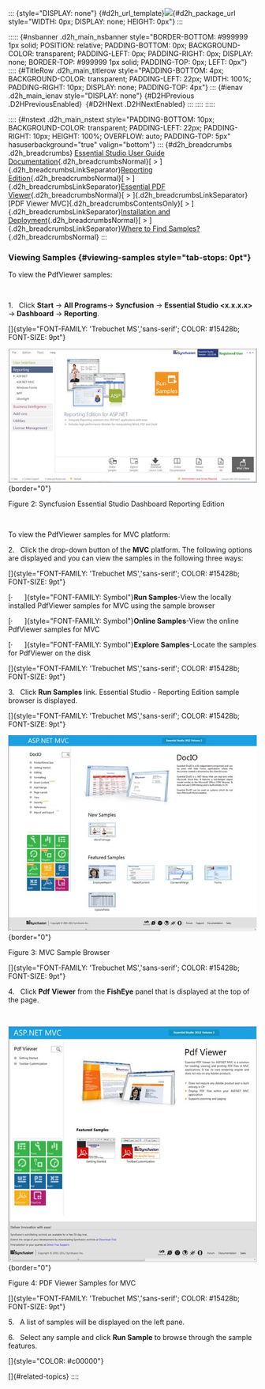 ::: {style="DISPLAY: none"}
[](ms-xhelp:///?Id=d2h_url_template){#d2h_url_template}![](!package_url!){#d2h_package_url style="WIDTH: 0px; DISPLAY: none; HEIGHT: 0px"}
:::

::::: {#nsbanner .d2h_main_nsbanner style="BORDER-BOTTOM: #999999 1px solid; POSITION: relative; PADDING-BOTTOM: 0px; BACKGROUND-COLOR: transparent; PADDING-LEFT: 0px; PADDING-RIGHT: 0px; DISPLAY: none; BORDER-TOP: #999999 1px solid; PADDING-TOP: 0px; LEFT: 0px"}
:::: {#TitleRow .d2h_main_titlerow style="PADDING-BOTTOM: 4px; BACKGROUND-COLOR: transparent; PADDING-LEFT: 22px; WIDTH: 100%; PADDING-RIGHT: 10px; DISPLAY: none; PADDING-TOP: 4px"}
::: {#ienav .d2h_main_ienav style="DISPLAY: none"}
[](ms-xhelp:///?Id=8cf8159c-d1ff-46d1-9b4a-01e40df4b239){#D2HPrevious .D2HPreviousEnabled}  [](ms-xhelp:///?Id=5db540de-ef5a-498c-bd61-ebcb4d3b5e17){#D2HNext .D2HNextEnabled}
:::
::::
:::::

:::: {#nstext .d2h_main_nstext style="PADDING-BOTTOM: 10px; BACKGROUND-COLOR: transparent; PADDING-LEFT: 22px; PADDING-RIGHT: 10px; HEIGHT: 100%; OVERFLOW: auto; PADDING-TOP: 5px" hasuserbackground="true" valign="bottom"}
::: {#d2h_breadcrumbs .d2h_breadcrumbs}
[Essential Studio User Guide Documentation](ms-xhelp:///?Id=12457748-09e3-4d74-a240-8e049cedf030){.d2h_breadcrumbsNormal}[ \> ]{.d2h_breadcrumbsLinkSeparator}[Reporting Edition](ms-xhelp:///?Id=027aa5b6-6676-4f93-ad23-c20e8c45792e){.d2h_breadcrumbsNormal}[ \> ]{.d2h_breadcrumbsLinkSeparator}[Essential PDF Viewer](ms-xhelp:///?Id=72561ebd-77ed-4f2a-94a7-2b4b635d1dd6){.d2h_breadcrumbsNormal}[ \> ]{.d2h_breadcrumbsLinkSeparator}[PDF Viewer MVC]{.d2h_breadcrumbsContentsOnly}[ \> ]{.d2h_breadcrumbsLinkSeparator}[Installation and Deployment](ms-xhelp:///?Id=07f3d384-2fa6-4ba1-a133-a91895f7f55f){.d2h_breadcrumbsNormal}[ \> ]{.d2h_breadcrumbsLinkSeparator}[Where to Find Samples?](ms-xhelp:///?Id=f462a4f0-ffd9-4ab9-8e9b-3f94fd6c504b){.d2h_breadcrumbsNormal}
:::

### Viewing Samples {#viewing-samples style="tab-stops: 0pt"}

To view the PdfViewer samples:

 

1.   Click **Start** -\> **All Programs**-\> **Syncfusion** -\> **Essential Studio \<x.x.x.x\>** -\> **Dashboard** -\> **Reporting**.

[]{style="FONT-FAMILY: 'Trebuchet MS','sans-serif'; COLOR: #15428b; FONT-SIZE: 9pt"} 

![](ImagesExt/image33_2.png){border="0"}

Figure 2: Syncfusion Essential Studio Dashboard Reporting Edition

 

To view the PdfViewer samples for MVC platform:

2.   Click the drop-down button of the **MVC** platform. The following options are displayed and you can view the samples in the following three ways:

[]{style="FONT-FAMILY: 'Trebuchet MS','sans-serif'; COLOR: #15428b; FONT-SIZE: 9pt"} 

[·      ]{style="FONT-FAMILY: Symbol"}**Run Samples**-View the locally installed PdfViewer samples for MVC using the sample browser

[·      ]{style="FONT-FAMILY: Symbol"}**Online Samples**-View the online PdfViewer samples for MVC

[·      ]{style="FONT-FAMILY: Symbol"}**Explore Samples**-Locate the samples for PdfViewer on the disk

[]{style="FONT-FAMILY: 'Trebuchet MS','sans-serif'; COLOR: #15428b; FONT-SIZE: 9pt"} 

3.   Click **Run Samples** link. Essential Studio - Reporting Edition sample browser is displayed.

[]{style="FONT-FAMILY: 'Trebuchet MS','sans-serif'; COLOR: #15428b; FONT-SIZE: 9pt"} 

![](ImagesExt/image33_3.jpg){border="0"}

Figure 3: MVC Sample Browser

[]{style="FONT-FAMILY: 'Trebuchet MS','sans-serif'; COLOR: #15428b; FONT-SIZE: 9pt"} 

4.   Click **Pdf** **Viewer** from the **FishEye** panel that is displayed at the top of the page.

 

![](ImagesExt/image33_4.jpg){border="0"}

Figure 4: PDF Viewer Samples for MVC

[]{style="FONT-FAMILY: 'Trebuchet MS','sans-serif'; COLOR: #15428b; FONT-SIZE: 9pt"} 

5.   A list of samples will be displayed on the left pane.

6.   Select any sample and click **Run Sample** to browse through the sample features.

[]{style="COLOR: #c00000"} 

[]{#related-topics}
::::
